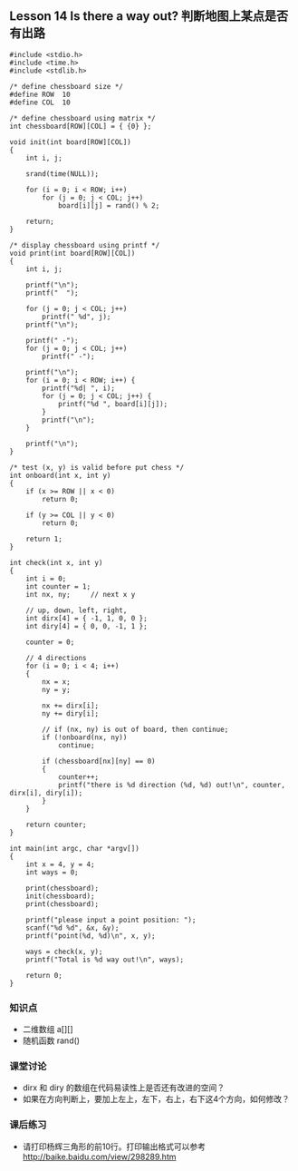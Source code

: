 ## Lesson 14 Is there a way out? 判断地图上某点是否有出路
	#include <stdio.h>
	#include <time.h>
	#include <stdlib.h> 

	/* define chessboard size */
	#define ROW  10
	#define COL  10

	/* define chessboard using matrix */
	int chessboard[ROW][COL] = { {0} };

	void init(int board[ROW][COL])
	{
		int i, j;
		
		srand(time(NULL));
		
		for (i = 0; i < ROW; i++) 	
			for (j = 0; j < COL; j++) 		
				board[i][j] = rand() % 2;
				
		return;
	}

	/* display chessboard using printf */
	void print(int board[ROW][COL])
	{
		int i, j;

		printf("\n");
		printf("  ");

		for (j = 0; j < COL; j++)
			printf(" %d", j);
		printf("\n");

		printf(" -");
		for (j = 0; j < COL; j++)
			printf(" -");

		printf("\n");
		for (i = 0; i < ROW; i++) {
			printf("%d| ", i);
			for (j = 0; j < COL; j++) {
				printf("%d ", board[i][j]);
			}
			printf("\n");
		}

		printf("\n");
	}

	/* test (x, y) is valid before put chess */
	int onboard(int x, int y)
	{
		if (x >= ROW || x < 0)
			return 0;

		if (y >= COL || y < 0)
			return 0;

		return 1;
	}

	int check(int x, int y)
	{
		int i = 0;
		int counter = 1;	
		int nx, ny;		// next x y

		// up, down, left, right, 
		int dirx[4] = { -1, 1, 0, 0 };
		int diry[4] = { 0, 0, -1, 1 };

		counter = 0;
		
		// 4 directions
		for (i = 0; i < 4; i++)
		{
			nx = x;
			ny = y;
			
			nx += dirx[i];
			ny += diry[i];
			
			// if (nx, ny) is out of board, then continue;
			if (!onboard(nx, ny))
				continue;
			
			if (chessboard[nx][ny] == 0)
			{
				counter++;
				printf("there is %d direction (%d, %d) out!\n", counter, dirx[i], diry[i]);
			}
		}

		return counter;
	}

	int main(int argc, char *argv[])
	{
		int x = 4, y = 4;
		int ways = 0;
		
		print(chessboard);
		init(chessboard);	
		print(chessboard);

		printf("please input a point position: ");
		scanf("%d %d", &x, &y);
		printf("point(%d, %d)\n", x, y);
		
		ways = check(x, y);
		printf("Total is %d way out!\n", ways);
		
		return 0;
	}

### 知识点
* 二维数组 a[][]
* 随机函数 rand()

### 课堂讨论
* dirx 和 diry 的数组在代码易读性上是否还有改进的空间？
* 如果在方向判断上，要加上左上，左下，右上，右下这4个方向，如何修改？

### 课后练习
* 请打印杨辉三角形的前10行。打印输出格式可以参考 http://baike.baidu.com/view/298289.htm
